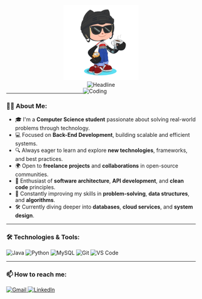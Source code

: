 <div>
    <div align="center">
        <img src="https://raw.githubusercontent.com/AhmedFathyDev/AhmedFathyDev/main/GitHub.png" alt="GitHub Octocat Drinking a Cup of Coffee" height="200">
    </div>
    <div align="center">
        <img src="https://readme-typing-svg.herokuapp.com?font=Georgia&color=%23febe10&size=32&center=true&vCenter=true&width=600&height=50&lines=Hi+%2C+I'm+Nicolay+%F0%9F%91%8B;Computer+Science+Student;Problem+Solver;Freelancer;Open-Source+Enthusiast" alt="Headline" />
    </div>
    <img align="right" alt="Coding" width="300" src="https://cdn.dribbble.com/users/1277312/screenshots/14733298/media/39b1045e593737587dd60e42c8422d1f.gif">
</div>

---

### 👨‍💻 About Me:
- 🎓 I'm a **Computer Science student** passionate about solving real-world problems through technology.
- 💻 Focused on **Back-End Development**, building scalable and efficient systems.
- 🔍 Always eager to learn and explore **new technologies**, frameworks, and best practices.
- 🌍 Open to **freelance projects** and **collaborations** in open-source communities.
- 🚀 Enthusiast of **software architecture**, **API development**, and **clean code** principles.
- 🎯 Constantly improving my skills in **problem-solving**, **data structures**, and **algorithms**.
- 🛠️ Currently diving deeper into **databases**, **cloud services**, and **system design**.

---

### 🛠️ Technologies & Tools:
![Java](https://img.shields.io/badge/Java-ED8B00?style=for-the-badge&logo=java&logoColor=white)
![Python](https://img.shields.io/badge/Python-3776AB?style=for-the-badge&logo=python&logoColor=white)
![MySQL](https://img.shields.io/badge/MySQL-00758F?style=for-the-badge&logo=mysql&logoColor=white)
![Git](https://img.shields.io/badge/Git-F05032?style=for-the-badge&logo=git&logoColor=white)
![VS Code](https://img.shields.io/badge/VS%20Code-007ACC?style=for-the-badge&logo=visual-studio-code&logoColor=white)


<!--
---
### 📈 GitHub Stats:
<p align="center">
  <img width="48%" src="https://github-readme-stats.vercel.app/api?username=Nicolay404&show_icons=true&theme=tokyonight" />
  <img width="48%" src="https://github-readme-streak-stats.herokuapp.com/?user=Nicolay404&theme=tokyonight" />
</p>
-->
---

### 📫 How to reach me:

<p align="left">
  <a href="mailto:diegonicolay.jimenez@gmail.com">
    <img src="https://img.shields.io/badge/Gmail-D14836?style=for-the-badge&logo=gmail&logoColor=white" alt="Gmail">
  </a>
  
  <a href="https://www.linkedin.com/in/nicolay404" target="_blank">
    <img src="https://img.shields.io/badge/LinkedIn-0077B5?style=for-the-badge&logo=linkedin&logoColor=white" alt="LinkedIn">
  </a>
</p>

<!--
**Nicolay404/Nicolay404** is a ✨ _special_ ✨ repository because its `README.md` (this file) appears on your GitHub profile.
-->

